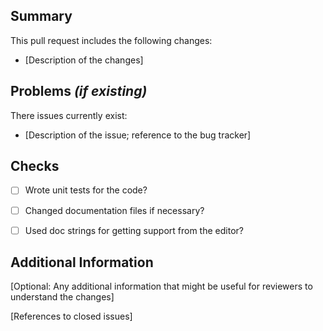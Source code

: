 ## Summary
This pull request includes the following changes:
- [Description of the changes]


## Problems _(if existing)_
There issues currently exist:
- [Description of the issue; reference to the bug tracker]


## Checks
- [ ] Wrote unit tests for the code?
- [ ] Changed documentation files if necessary?
- [ ] Used doc strings for getting support from the editor?


## Additional Information
[Optional: Any additional information that might be useful for reviewers to understand the changes]


[References to closed issues]
